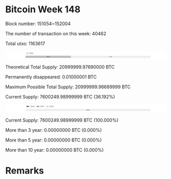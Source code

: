 # Bitcoin Week 148

Block number: 151054~152004

The number of transaction on this week: 40462

Total utxo: 1163617

![](../images/mined_week148.png)

Theoretical Total Supply: 20999999.97690000 BTC

Permanently disappeared: 0.01000001 BTC

Maximum Possible Total Supply: 20999999.96689999 BTC

Current Supply: 7600249.98999999 BTC (36.192%)

![](../images/year_week148.png)


Current Supply: 7600249.98999999 BTC (100.000%)

More than 3 year: 0.00000000 BTC (0.000%)

More than 5 year: 0.00000000 BTC (0.000%)

More than 10 year: 0.00000000 BTC (0.000%)

# Remarks

